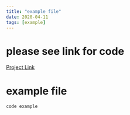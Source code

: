 ```yaml
---
title: "example file"
date: 2020-04-11
tags: [example]
---
```


# please see link for code
[Project Link](link)

# example file

```python
code example
```
